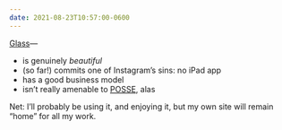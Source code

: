 ```yaml
---
date: 2021-08-23T10:57:00-0600
---
```


[Glass](https://glass.photo)—

- is genuinely *beautiful*
- (so far!) commits one of Instagram’s sins: no iPad app
- has a good business model
- isn’t really amenable to [<abbr title="Publish (on your) Own Site, Syndicate Elsewhere">POSSE</abbr>](https://indieweb.org/POSSE), alas

Net: I’ll probably be using it, and enjoying it, but my own site will remain “home” for all my work.
